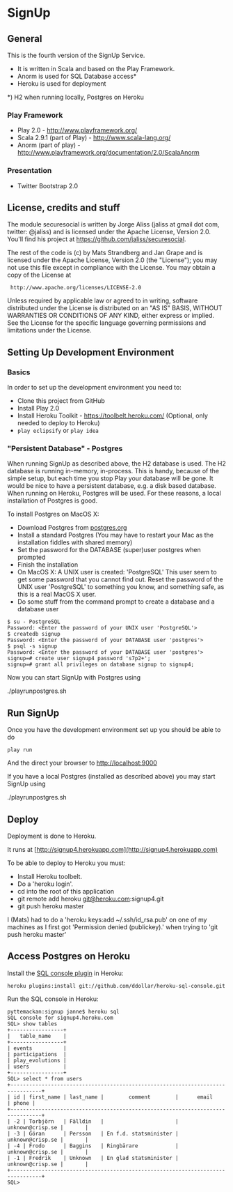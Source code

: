 SignUp
======

General
-------

This is the fourth version of the SignUp Service.

 - It is written in Scala and based on the Play Framework.
 - Anorm is used for SQL Database access*
 - Heroku is used for deployment

*) H2 when running locally, Postgres on Heroku


### Play Framework ###

 - Play 2.0 - http://www.playframework.org/
 - Scala 2.9.1 (part of Play) - http://www.scala-lang.org/
 - Anorm (part of play) - http://www.playframework.org/documentation/2.0/ScalaAnorm

### Presentation ###

 - Twitter Bootstrap 2.0


License, credits and stuff
--------------------------

The module securesocial is written by Jorge Aliss (jaliss at gmail dot com, twitter: @jaliss) and
is licensed under the Apache License, Version 2.0. You'll find his project at https://github.com/jaliss/securesocial.

The rest of the code is (c) by Mats Strandberg and Jan Grape and is
licensed under the Apache License, Version 2.0 (the "License");
you may not use this file except in compliance with the License.
You may obtain a copy of the License at

     http://www.apache.org/licenses/LICENSE-2.0

Unless required by applicable law or agreed to in writing, software
distributed under the License is distributed on an "AS IS" BASIS,
WITHOUT WARRANTIES OR CONDITIONS OF ANY KIND, either express or implied.
See the License for the specific language governing permissions and
limitations under the License.


Setting Up Development Environment
----------------------------------

### Basics ###

In order to set up the development environment you need to:

 - Clone this project from GitHub
 - Install Play 2.0
 - Install Heroku Toolkit - https://toolbelt.heroku.com/ (Optional, only needed to deploy to Heroku)
 - ```play eclipsify``` or ```play idea```

### "Persistent Database" - Postgres ###

When running SignUp as described above, the H2 database is used.
The H2 database is running in-memory, in-process. This is handy,
because of the simple setup, but each time you stop Play your database
will be gone. It would be nice to have a persistent database,
e.g. a disk based database. When running on Heroku, Postgres will be used.
For these reasons, a local installation of Postgres is good.

To install Postgres on MacOS X:

 - Download Postgres from [postgres.org](http://www.postgresql.org/)
 - Install a standard Postgres (You may have to restart your Mac as the installation fiddles with shared memory)
 - Set the password for the DATABASE (super)user postgres when prompted
 - Finish the installation
 - On MacOS X: A UNIX user is created: 'PostgreSQL'
   This user seem to get some password that you cannot find out.
   Reset the password of the UNIX user 'PostgreSQL' to something you know, and something safe, as this is a real MacOS X user.
 - Do some stuff from the command prompt to create a database and a database user

```
$ su - PostgreSQL
Password: <Enter the password of your UNIX user 'PostgreSQL'>
$ createdb signup
Password: <Enter the password of your DATABASE user 'postgres'>
$ psql -s signup
Password: <Enter the password of your DATABASE user 'postgres'>
signup=# create user signup4 password 's7p2+';
signup=# grant all privileges on database signup to signup4;
```

Now you can start SignUp with Postgres using

./playrunpostgres.sh

Run SignUp
----------

Once you have the development environment set up you should be able to do

```play run```

And the direct your browser to
[http://localhost:9000](http://localhost:9000)

If you have a local Postgres (installed as described above) you may start SignUp using

./playrunpostgres.sh

Deploy
------

Deployment is done to Heroku.

It runs at [http://signup4.herokuapp.com](http://signup4.herokuapp.com)

To be able to deploy to Heroku you must:

* Install Heroku toolbelt.
* Do a 'heroku login'.
* cd into the root of this application
* git remote add heroku git@heroku.com:signup4.git
* git push heroku master

I (Mats) had to do a 'heroku keys:add ~/.ssh/id_rsa.pub' on one of my
machines as I first got 'Permission denied (publickey).' when trying
to 'git push heroku master'

Access Postgres on Heroku
-------------------------

Install the [SQL console plugin](https://github.com/ddollar/heroku-sql-console) in Heroku:

```heroku plugins:install git://github.com/ddollar/heroku-sql-console.git```

Run the SQL console in Heroku:
```
pyttemackan:signup janne$ heroku sql
SQL console for signup4.heroku.com
SQL> show tables
+-----------------+
|   table_name    |
+-----------------+
| events          |
| participations  |
| play_evolutions |
| users           |
+-----------------+
SQL> select * from users
+--------------------------------------------------------------------------------+
| id | first_name | last_name |        comment        |      email       | phone |
+--------------------------------------------------------------------------------+
| -2 | Torbjörn   | Fälldin   |                       | unknown@crisp.se |       |
| -3 | Göran      | Persson   | En f.d. statsminister | unknown@crisp.se |       |
| -4 | Frodo      | Baggins   | Ringbärare            | unknown@crisp.se |       |
| -1 | Fredrik    | Unknown   | En glad statsminister | unknown@crisp.se |       |
+--------------------------------------------------------------------------------+
SQL>
```
